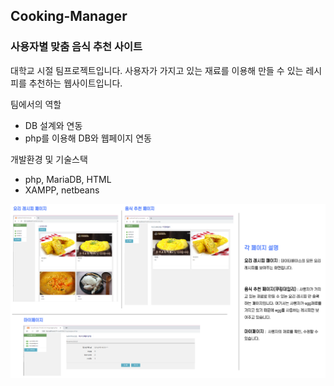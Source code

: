 <h2>Cooking-Manager</h2>
<h3>사용자별 맞춤 음식 추천 사이트</h3>

대학교 시절 팀프로젝트입니다.
사용자가 가지고 있는 재료를 이용해 만들 수 있는 레시피를 추천하는 웹사이트입니다.

팀에서의 역할
- DB 설계와 연동
- php를 이용해 DB와 웹페이지 연동

개발환경 및 기술스택
- php, MariaDB, HTML
- XAMPP, netbeans

<img src="https://github.com/ksm1538/projectImagesRepo/blob/main/Cooking-Manager/main.png" />
